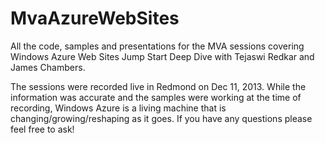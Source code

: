 MvaAzureWebSites
================

All the code, samples and presentations for the MVA sessions covering Windows Azure Web Sites Jump Start Deep Dive with Tejaswi Redkar and James Chambers.  

The sessions were recorded live in Redmond on Dec 11, 2013. While the information was accurate and the samples were working at the time of recording, Windows Azure is a living machine that is changing/growing/reshaping as it goes. If you have any questions please feel free to ask!


